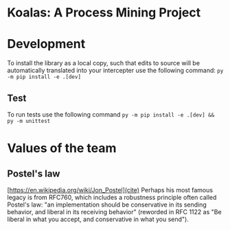 # Koalas: A Process Mining Project

# Development
To install the library as a local copy, such that edits to source will be automatically translated into your intercepter use the following command:
`py -m pip install -e .[dev]`

## Test
To run tests use the following command
`py -m pip install -e .[dev] && py -m unittest`

# Values of the team

## Postel's law
[https://en.wikipedia.org/wiki/Jon_Postel](cite)
Perhaps his most famous legacy is from RFC760, which includes a robustness principle often called Postel's law: "an implementation should be conservative in its sending behavior, and liberal in its receiving behavior" (reworded in RFC 1122 as "Be liberal in what you accept, and conservative in what you send").
